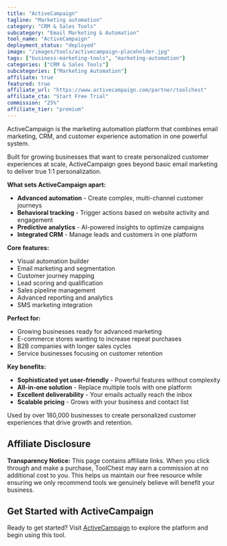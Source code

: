 ```yaml
---
title: "ActiveCampaign"
tagline: "Marketing automation"
category: "CRM & Sales Tools"
subcategory: "Email Marketing & Automation"
tool_name: "ActiveCampaign"
deployment_status: "deployed"
image: "/images/tools/activecampaign-placeholder.jpg"
tags: ["business-marketing-tools", "marketing-automation"]
categories: ["CRM & Sales Tools"]
subcategories: ["Marketing Automation"]
affiliate: true
featured: true
affiliate_url: "https://www.activecampaign.com/partner/toolchest"
affiliate_cta: "Start Free Trial"
commission: "25%"
affiliate_tier: "premium"
---
```

ActiveCampaign is the marketing automation platform that combines email marketing, CRM, and customer experience automation in one powerful system.

Built for growing businesses that want to create personalized customer experiences at scale, ActiveCampaign goes beyond basic email marketing to deliver true 1:1 personalization.

**What sets ActiveCampaign apart:**
- **Advanced automation** - Create complex, multi-channel customer journeys
- **Behavioral tracking** - Trigger actions based on website activity and engagement
- **Predictive analytics** - AI-powered insights to optimize campaigns
- **Integrated CRM** - Manage leads and customers in one platform

**Core features:**
- Visual automation builder
- Email marketing and segmentation
- Customer journey mapping
- Lead scoring and qualification
- Sales pipeline management
- Advanced reporting and analytics
- SMS marketing integration

**Perfect for:**
- Growing businesses ready for advanced marketing
- E-commerce stores wanting to increase repeat purchases
- B2B companies with longer sales cycles
- Service businesses focusing on customer retention

**Key benefits:**
- **Sophisticated yet user-friendly** - Powerful features without complexity
- **All-in-one solution** - Replace multiple tools with one platform
- **Excellent deliverability** - Your emails actually reach the inbox
- **Scalable pricing** - Grows with your business and contact list

Used by over 180,000 businesses to create personalized customer experiences that drive growth and retention.


## Affiliate Disclosure

**Transparency Notice:** This page contains affiliate links. When you click through and make a purchase, ToolChest may earn a commission at no additional cost to you. This helps us maintain our free resource while ensuring we only recommend tools we genuinely believe will benefit your business.

## Get Started with ActiveCampaign

Ready to get started? Visit [ActiveCampaign](https://www.activecampaign.com) to explore the platform and begin using this tool.